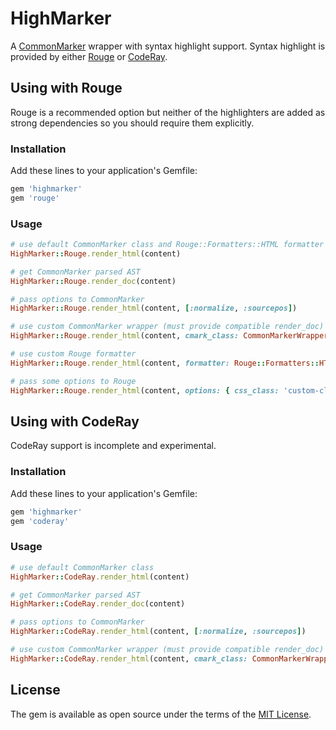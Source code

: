 # HighMarker

A [CommonMarker](https://rubygems.org/gems/commonmarker) wrapper with
syntax highlight support. Syntax highlight is provided by either
[Rouge](https://rubygems.org/gems/rouge) or 
[CodeRay](https://rubygems.org/gems/coderay).

## Using with Rouge

Rouge is a recommended option but neither of the highlighters are added 
as strong dependencies so you should require them explicitly.

### Installation

Add these lines to your application's Gemfile:

```ruby
gem 'highmarker'
gem 'rouge'
```

### Usage

```ruby
# use default CommonMarker class and Rouge::Formatters::HTML formatter
HighMarker::Rouge.render_html(content)

# get CommonMarker parsed AST
HighMarker::Rouge.render_doc(content)

# pass options to CommonMarker
HighMarker::Rouge.render_html(content, [:normalize, :sourcepos])

# use custom CommonMarker wrapper (must provide compatible render_doc)
HighMarker::Rouge.render_html(content, cmark_class: CommonMarkerWrapper)

# use custom Rouge formatter
HighMarker::Rouge.render_html(content, formatter: Rouge::Formatters::HTMLLinewise)

# pass some options to Rouge
HighMarker::Rouge.render_html(content, options: { css_class: 'custom-class' })
```

## Using with CodeRay

CodeRay support is incomplete and experimental.

### Installation

Add these lines to your application's Gemfile:

```ruby
gem 'highmarker'
gem 'coderay'
```

### Usage

```ruby
# use default CommonMarker class
HighMarker::CodeRay.render_html(content)

# get CommonMarker parsed AST
HighMarker::CodeRay.render_doc(content)

# pass options to CommonMarker
HighMarker::CodeRay.render_html(content, [:normalize, :sourcepos])

# use custom CommonMarker wrapper (must provide compatible render_doc)
HighMarker::CodeRay.render_html(content, cmark_class: CommonMarkerWrapper)
```

## License

The gem is available as open source under the terms of the [MIT License](http://opensource.org/licenses/MIT).

